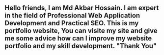 <h2>Hello friends, I am Md Akbar Hossain. I am expert in the field of Professional Web Application Development and Practical SEO. This is my portfolio website, You can visite my site and give me some advice how can I improve my website portfolio and my skill development. 
    "Thank You"</h2>
